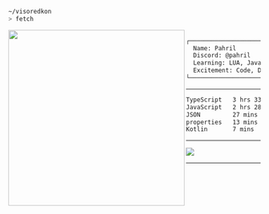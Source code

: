 ```sh
~/visoredkon
> fetch
```

<img align="left" src="https://github.com/visoredkon.png" width="352" />

```bat
                        USER: pahril@github
┌────────────────────────────────────────────────────────────────┐
  Name: Pahril
  Discord: @pahril
  Learning: LUA, Javascript, Python, Java, WebDev
  Excitement: Code, DevOps, and everything related to technology
└────────────────────────────────────────────────────────────────┘
```
-------

<!--START_SECTION:waka-->

```txt
TypeScript   3 hrs 33 mins   #############------------   50.76 %
JavaScript   2 hrs 28 mins   #########----------------   35.21 %
JSON         27 mins         ##-----------------------   06.44 %
properties   13 mins         #------------------------   03.10 %
Kotlin       7 mins          -------------------------   01.84 %
```

<!--END_SECTION:waka-->

-------

![](https://komarev.com/ghpvc/?username=visoredkon&label=Profile+views+since+May+10,+2023)

*************
